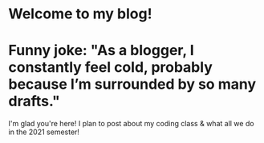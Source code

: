 # Welcome to my blog!
# Funny joke: "As a blogger, I constantly feel cold, probably because I’m surrounded by so many drafts."

I'm glad you're here! I plan to post about my coding class & what all we do in the 2021 semester!
